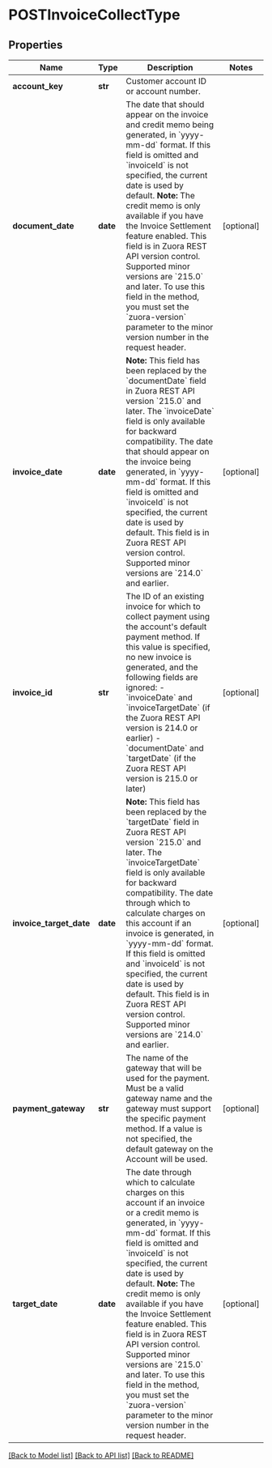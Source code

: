 # POSTInvoiceCollectType

## Properties
Name | Type | Description | Notes
------------ | ------------- | ------------- | -------------
**account_key** | **str** | Customer account ID or account number.  | 
**document_date** | **date** | The date that should appear on the invoice and credit memo being generated, in &#x60;yyyy-mm-dd&#x60; format. If this field is omitted and &#x60;invoiceId&#x60; is not specified, the current date is used by default.    **Note:** The credit memo is only available if you have the Invoice Settlement feature enabled.   This field is in Zuora REST API version control. Supported minor versions are &#x60;215.0&#x60; and later. To use this field in the method, you must set the  &#x60;zuora-version&#x60; parameter to the minor version number in the request header.  | [optional] 
**invoice_date** | **date** | **Note:** This field has been replaced by the &#x60;documentDate&#x60; field in Zuora REST API version &#x60;215.0&#x60; and later. The &#x60;invoiceDate&#x60; field is only available for backward compatibility.  The date that should appear on the invoice being generated, in &#x60;yyyy-mm-dd&#x60; format. If this field is omitted and &#x60;invoiceId&#x60; is not specified, the current date is used by default.   This field is in Zuora REST API version control. Supported minor versions are &#x60;214.0&#x60; and earlier.  | [optional] 
**invoice_id** | **str** | The ID of an existing invoice for which to collect payment using the account&#x27;s default payment method. If this value is specified, no new invoice is generated, and the following fields are ignored:   - &#x60;invoiceDate&#x60; and &#x60;invoiceTargetDate&#x60; (if the Zuora REST API version is 214.0 or earlier)   - &#x60;documentDate&#x60; and &#x60;targetDate&#x60; (if the Zuora REST API version is 215.0 or later)  | [optional] 
**invoice_target_date** | **date** | **Note:** This field has been replaced by the &#x60;targetDate&#x60; field in Zuora REST API version &#x60;215.0&#x60; and later. The &#x60;invoiceTargetDate&#x60; field is only available for backward compatibility.   The date through which to calculate charges on this account if an invoice is generated, in &#x60;yyyy-mm-dd&#x60; format. If this field is omitted and &#x60;invoiceId&#x60; is not specified, the current date is used by default.    This field is in Zuora REST API version control. Supported minor versions are &#x60;214.0&#x60; and earlier.    | [optional] 
**payment_gateway** | **str** | The name of the gateway that will be used for the payment. Must be a valid gateway name and the gateway must support the specific payment method. If a value is not specified, the default gateway on the Account will be used.  | [optional] 
**target_date** | **date** | The date through which to calculate charges on this account if an invoice or a credit memo is generated,  in &#x60;yyyy-mm-dd&#x60; format. If this field is omitted and &#x60;invoiceId&#x60; is not specified, the current date is used by default.    **Note:** The credit memo is only available if you have the Invoice Settlement feature enabled.   This field is in Zuora REST API version control. Supported minor versions are &#x60;215.0&#x60; and later. To use this field in the method, you must set the  &#x60;zuora-version&#x60; parameter to the minor version number in the request header.  | [optional] 

[[Back to Model list]](../README.md#documentation-for-models) [[Back to API list]](../README.md#documentation-for-api-endpoints) [[Back to README]](../README.md)

